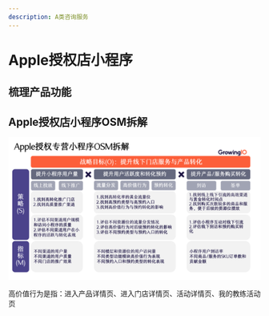 ```yaml
---
description: A类咨询服务
---
```


# Apple授权店小程序

## 梳理产品功能

## Apple授权店小程序OSM拆解

![OSM拆解](../../.gitbook/assets/1.png)

高价值行为是指：进入产品详情页、进入门店详情页、活动详情页、我的教练活动页


